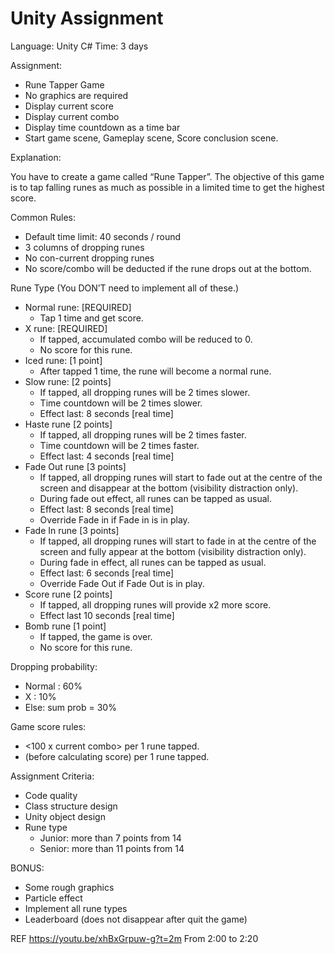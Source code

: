 Unity Assignment
=============================

Language: Unity C#
Time: 3 days

Assignment:
- Rune Tapper Game
- No graphics are required
- Display current score
- Display current combo
- Display time countdown as a time bar
- Start game scene, Gameplay scene, Score conclusion scene.

Explanation:

You have to create a game called “Rune Tapper”.
The objective of this game is to tap falling runes as much as possible in a limited time to get the highest score.

Common Rules:
- Default time limit: 40 seconds / round
- 3 columns of dropping runes
- No con-current dropping runes
- No score/combo will be deducted if the rune drops out at the bottom.

Rune Type (You DON’T need to implement all of these.)
- Normal rune: [REQUIRED]
   - Tap 1 time and get score.
- X rune: [REQUIRED]
   - If tapped, accumulated combo will be reduced to 0.
   - No score for this rune.
- Iced rune: [1 point]
   - After tapped 1 time, the rune will become a normal rune.
- Slow rune: [2 points]
   - If tapped, all dropping runes will be 2 times slower.
   - Time countdown will be 2 times slower.
   - Effect last: 8 seconds [real time]
- Haste rune [2 points]
   - If tapped, all dropping runes will be 2 times faster.
   - Time countdown will be 2 times faster.
   - Effect last: 4 seconds [real time]
- Fade Out rune [3 points]
   - If tapped, all dropping runes will start to fade out at the centre of the screen and disappear at the bottom (visibility distraction only).
   - During fade out effect, all runes can be tapped as usual.
   - Effect last: 8 seconds [real time]
   - Override Fade in if Fade in is in play.
- Fade In rune [3 points]
   - If tapped, all dropping runes will start to fade in at the centre of the screen and fully appear at the bottom (visibility distraction only).
   - During fade in effect, all runes can be tapped as usual.
   - Effect last: 6 seconds [real time]
   - Override Fade Out if Fade Out is in play.
- Score rune [2 points]
   - If tapped, all dropping runes will provide x2 more score.
   - Effect last 10 seconds [real time]
- Bomb rune [1 point]
   - If tapped, the game is over.
   - No score for this rune.

Dropping probability:
- Normal : 60%
- X : 10%
- Else: sum prob = 30%

Game score rules:
- <100 x current combo> per 1 rune tapped.
- <combo increased> (before calculating score) per 1 rune tapped.

Assignment Criteria:
- Code quality
- Class structure design
- Unity object design
- Rune type
  - Junior: more than 7 points from 14
  - Senior: more than 11 points from 14

BONUS:
- Some rough graphics
- Particle effect
- Implement all rune types
- Leaderboard (does not disappear after quit the game)

REF
https://youtu.be/xhBxGrpuw-g?t=2m
From 2:00 to 2:20
